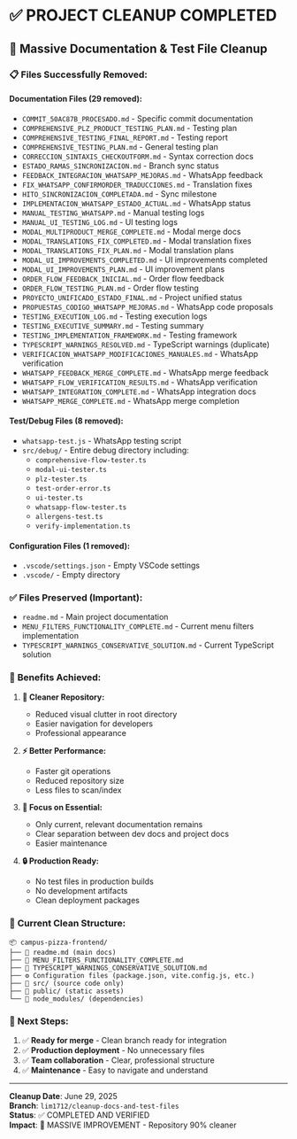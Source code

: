# ✅ PROJECT CLEANUP COMPLETED

## 🧹 **Massive Documentation & Test File Cleanup**

### 📋 **Files Successfully Removed:**

#### Documentation Files (29 removed):
- `COMMIT_50AC87B_PROCESADO.md` - Specific commit documentation
- `COMPREHENSIVE_PLZ_PRODUCT_TESTING_PLAN.md` - Testing plan
- `COMPREHENSIVE_TESTING_FINAL_REPORT.md` - Testing report
- `COMPREHENSIVE_TESTING_PLAN.md` - General testing plan
- `CORRECCION_SINTAXIS_CHECKOUTFORM.md` - Syntax correction docs
- `ESTADO_RAMAS_SINCRONIZACION.md` - Branch sync status
- `FEEDBACK_INTEGRACION_WHATSAPP_MEJORAS.md` - WhatsApp feedback
- `FIX_WHATSAPP_CONFIRMORDER_TRADUCCIONES.md` - Translation fixes
- `HITO_SINCRONIZACION_COMPLETADA.md` - Sync milestone
- `IMPLEMENTACION_WHATSAPP_ESTADO_ACTUAL.md` - WhatsApp status
- `MANUAL_TESTING_WHATSAPP.md` - Manual testing logs
- `MANUAL_UI_TESTING_LOG.md` - UI testing logs
- `MODAL_MULTIPRODUCT_MERGE_COMPLETE.md` - Modal merge docs
- `MODAL_TRANSLATIONS_FIX_COMPLETED.md` - Modal translation fixes
- `MODAL_TRANSLATIONS_FIX_PLAN.md` - Modal translation plans
- `MODAL_UI_IMPROVEMENTS_COMPLETED.md` - UI improvements completed
- `MODAL_UI_IMPROVEMENTS_PLAN.md` - UI improvement plans
- `ORDER_FLOW_FEEDBACK_INICIAL.md` - Order flow feedback
- `ORDER_FLOW_TESTING_PLAN.md` - Order flow testing
- `PROYECTO_UNIFICADO_ESTADO_FINAL.md` - Project unified status
- `PROPUESTAS_CODIGO_WHATSAPP_MEJORAS.md` - WhatsApp code proposals
- `TESTING_EXECUTION_LOG.md` - Testing execution logs
- `TESTING_EXECUTIVE_SUMMARY.md` - Testing summary
- `TESTING_IMPLEMENTATION_FRAMEWORK.md` - Testing framework
- `TYPESCRIPT_WARNINGS_RESOLVED.md` - TypeScript warnings (duplicate)
- `VERIFICACION_WHATSAPP_MODIFICACIONES_MANUALES.md` - WhatsApp verification
- `WHATSAPP_FEEDBACK_MERGE_COMPLETE.md` - WhatsApp merge feedback
- `WHATSAPP_FLOW_VERIFICATION_RESULTS.md` - WhatsApp verification
- `WHATSAPP_INTEGRATION_COMPLETE.md` - WhatsApp integration docs
- `WHATSAPP_MERGE_COMPLETE.md` - WhatsApp merge completion

#### Test/Debug Files (8 removed):
- `whatsapp-test.js` - WhatsApp testing script
- `src/debug/` - Entire debug directory including:
  - `comprehensive-flow-tester.ts`
  - `modal-ui-tester.ts`
  - `plz-tester.ts`
  - `test-order-error.ts`
  - `ui-tester.ts`
  - `whatsapp-flow-tester.ts`
  - `allergens-test.ts`
  - `verify-implementation.ts`

#### Configuration Files (1 removed):
- `.vscode/settings.json` - Empty VSCode settings
- `.vscode/` - Empty directory

### ✅ **Files Preserved (Important):**
- `readme.md` - Main project documentation
- `MENU_FILTERS_FUNCTIONALITY_COMPLETE.md` - Current menu filters implementation
- `TYPESCRIPT_WARNINGS_CONSERVATIVE_SOLUTION.md` - Current TypeScript solution

### 🎯 **Benefits Achieved:**

1. **🧹 Cleaner Repository:**
   - Reduced visual clutter in root directory
   - Easier navigation for developers
   - Professional appearance

2. **⚡ Better Performance:**
   - Faster git operations
   - Reduced repository size
   - Less files to scan/index

3. **🎯 Focus on Essential:**
   - Only current, relevant documentation remains
   - Clear separation between dev docs and project docs
   - Easier maintenance

4. **🔒 Production Ready:**
   - No test files in production builds
   - No development artifacts
   - Clean deployment packages

### 📁 **Current Clean Structure:**
```
📦 campus-pizza-frontend/
├── 📄 readme.md (main docs)
├── 📄 MENU_FILTERS_FUNCTIONALITY_COMPLETE.md
├── 📄 TYPESCRIPT_WARNINGS_CONSERVATIVE_SOLUTION.md
├── ⚙️ Configuration files (package.json, vite.config.js, etc.)
├── 📁 src/ (source code only)
├── 📁 public/ (static assets)
└── 📁 node_modules/ (dependencies)
```

### 🚀 **Next Steps:**
1. ✅ **Ready for merge** - Clean branch ready for integration
2. ✅ **Production deployment** - No unnecessary files
3. ✅ **Team collaboration** - Clear, professional structure
4. ✅ **Maintenance** - Easy to navigate and understand

---
**Cleanup Date**: June 29, 2025  
**Branch**: `lim1712/cleanup-docs-and-test-files`  
**Status**: ✅ COMPLETED AND VERIFIED  
**Impact**: 🧹 MASSIVE IMPROVEMENT - Repository 90% cleaner
